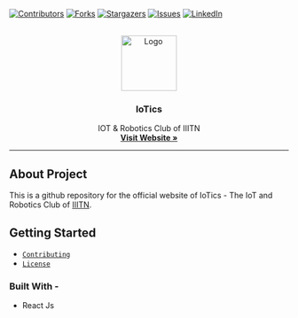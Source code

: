 <div id="top"></div>

[![Contributors][contributors-shield]][contributors-url]
[![Forks][forks-shield]][forks-url]
[![Stargazers][stars-shield]][stars-url]
[![Issues][issues-shield]][issues-url]
[![LinkedIn][linkedin-shield]][linkedin-url]

<!-- PROJECT LOGO -->
<br />
<div align="center">
   <a href="https://github.com/IoTics-iiitn/IoTics">
    <img src="https://raw.githubusercontent.com/bhavesh-chaudhari/Learning-Material/main/iotics-logo.jpg?token=AR4AVBCJKFQOGZO4HMMYKT3BNRRAO" alt="Logo" width="100" height="100">
  </a>

  <h3 align="center">IoTics</h3>

  <p align="center">
    IOT & Robotics Club of IIITN
    <br />
    <a href="https://github.com/IoTics-iiitn/IoTics"><strong>Visit Website »</strong></a>
  </p>
</div>

<hr>

## About Project

This is a github repository for the official website of IoTics - The IoT and Robotics Club of [IIITN](https://twitter.com/iiitn_official?lang=en).

## Getting Started

- [`Contributing`](https://github.com/IoTics-iiitn/IoTics/blob/main/CONTRIBUTING.md)
- [`License`](https://github.com/IoTics-iiitn/IoTics/blob/main/LICENSE)

### Built With - 
- React Js


<!-- MARKDOWN LINKS & IMAGES -->
<!-- https://www.markdownguide.org/basic-syntax/#reference-style-links -->
[contributors-shield]: https://img.shields.io/github/contributors/IoTics-iiitn/IoTics.svg?style=for-the-badge
[contributors-url]: https://github.com/IoTics-iiitn/IoTics/graphs/contributors
[forks-shield]: https://img.shields.io/github/forks/IoTics-iiitn/IoTics.svg?style=for-the-badge
[forks-url]: https://github.com/IoTics-iiitn/IoTics/network/members
[stars-shield]: https://img.shields.io/github/stars/IoTics-iiitn/IoTics.svg?style=for-the-badge
[stars-url]: https://github.com/IoTics-iiitn/IoTics/stargazers
[issues-shield]: https://img.shields.io/github/issues/IoTics-iiitn/IoTics.svg?style=for-the-badge
[issues-url]: https://github.com/IoTics-iiitn/IoTics/issues
[license-shield]: https://img.shields.io/github/license/IoTics-iiitn/IoTics.svg?style=for-the-badge
[license-url]: https://github.com/IoTics-iiitn/IoTics/blob/main/LICENSE.txt
[linkedin-shield]: https://img.shields.io/badge/-LinkedIn-black.svg?style=for-the-badge&logo=linkedin&colorB=555
[linkedin-url]:https://www.linkedin.com/company/iotics-club-iiitn/about/
[product-screenshot]: images/screenshot.png
